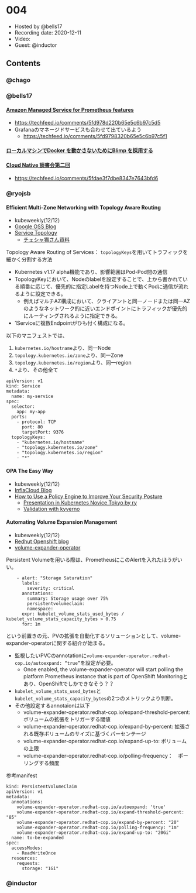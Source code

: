 # 004

- Hosted by @bells17
- Recording date: 2020-12-11
- Video:
- Guest: @inductor

## Contents

### @chago


### @bells17

#### [Amazon Managed Service for Prometheus features](https://aws.amazon.com/jp/grafana/)

- https://techfeed.io/comments/5fd978d220b65e5c6b97c5d5
- Grafanaのマネージドサービスも合わせて出ているよう
  - https://techfeed.io/comments/5fd9798320b65e5c6b97c5f1

#### [ローカルマシンでDocker を動かさないためにBlimp を採用する](https://y-ohgi.blog/entry/2020/12/15/%E3%83%AD%E3%83%BC%E3%82%AB%E3%83%AB%E3%83%9E%E3%82%B7%E3%83%B3%E3%81%A7Docker_%E3%82%92%E5%8B%95%E3%81%8B%E3%81%95%E3%81%AA%E3%81%84%E3%81%9F%E3%82%81%E3%81%ABBlimp_%E3%82%92%E6%8E%A1%E7%94%A8%E3%81%99%E3%82%8B)

#### [Cloud Native 読書会第二回](https://docs.google.com/document/d/1beh1cRxaU-Qnu_SS574ANH7-q1aH9gFx3YKs3deND18/edit#)

- https://techfeed.io/comments/5fdae3f7dbe8347e7643bfd6

### @ryojsb

#### Efficient Multi-Zone Networking with Topology Aware Routing

- kubeweekly(12/12)
- [Google OSS Blog](https://opensource.googleblog.com/2020/11/kubernetes-efficient-multi-zone.html)
- [Service Topology](https://kubernetes.io/docs/concepts/services-networking/service-topology/)
  - [チェシャ猫さん資料](https://speakerdeck.com/ytaka23/jaws-container-sig-16th)

Topology Aware Routing of Services： `topologyKeys`を用いてトラフィックを細かく分割する方法
  
- Kubernetes v1.17 alpha機能であり、影響範囲はPod-Pod間の通信
- TopologyKeyにおいて、Nodeのlabelを設定することで、上から書かれている順番に応じて、優先的に指定Labelを持つNode上で動くPodに通信が流れるように設定できる。
  - 例えばマルチAZ構成において、クライアントと同一ノードまたは同一AZのようなネットワーク的に近いエンドポイントにトラフィックが優先的にルーティングされるように指定できる。
- 1Serviceに複数Endpointがひも付く構成になる。

以下のマニフェストでは、
1. `kubernetes.io/hostname`より、同一Node
2. `topology.kubernetes.io/zone`より、同一Zone
3. `topology.kubernetes.io/region`より、同一region
4. `*`より、その他全て

```
apiVersion: v1
kind: Service
metadata:
  name: my-service
spec:
  selector:
    app: my-app
  ports:
    - protocol: TCP
      port: 80
      targetPort: 9376
  topologyKeys:
    - "kubernetes.io/hostname"
    - "topology.kubernetes.io/zone"
    - "topology.kubernetes.io/region"
    - "*"
```

#### OPA The Easy Way
- kubeweekly(12/12)
- [InflaCloud Blog](https://www.infracloud.io/blogs/opa-the-easy-way-featuring-styra-das/)
- [How to Use a Policy Engine to Improve Your Security Posture](https://nirmata.com/2020/12/05/how-to-use-a-policy-engine-to-improve-your-security-posture/)
  - [Presentation in Kubernetes Novice Tokyo by ry](https://speakerdeck.com/ry/policy-managershi-sitemita)
  - [Validation with kyverno](https://ryo-xjsbx.hatenablog.com/entry/kyverno)

#### Automating Volume Expansion Management
- kubeweekly(12/12)
- [Redhut Openshift blog](https://www.openshift.com/blog/automating-volume-expansion-management-an-operator-based-approach)
- [volume-expander-operator](https://github.com/redhat-cop/volume-expander-operator)

Persistent Volumeを用いる際は、PrometheusにこのAlertを入れたほうがいい。

```
    - alert: "Storage Saturation"
      labels:
        severity: critical
      annotations:
        summary: Storage usage over 75%
        persistentvolumeclaim: 
        namespace: 
      expr: kubelet_volume_stats_used_bytes / kubelet_volume_stats_capacity_bytes > 0.75
      for: 1m
 ```

という前置きの元、PVの拡張を自動化するソリューションとして、volume-expander-operatorに関する紹介が始まる。

- 監視したいPVCのannotationに`volume-expander-operator.redhat-cop.io/autoexpand: “true”`を設定が必要。
  - Once enabled, the volume-expander-operator will start polling the platform Prometheus instance that is part of OpenShift Monitoringとあり、OpenShiftでしかできなそう？？
- `kubelet_volume_stats_used_bytes`と`kubelet_volume_stats_capacity_bytes`の2つのメトリックより判断。
- その他設定するannotaionは以下
  - volume-expander-operator.redhat-c​​op.io/expand-threshold-percent: ボリュームの拡張をトリガーする閾値
  - volume-expander-operator.redhat-c​​op.io/expand-by-percent: 拡張される既存ボリュームのサイズに基づくパーセンテージ
  - volume-expander-operator.redhat-c​​op.io/expand-up-to: ボリュームの上限
  - volume-expander-operator.redhat-c​​op.io/polling-frequency：　ポーリングする頻度

参考manifest

```
kind: PersistentVolumeClaim
apiVersion: v1
metadata:
  annotations:
    volume-expander-operator.redhat-cop.io/autoexpand: 'true'
    volume-expander-operator.redhat-cop.io/expand-threshold-percent: "85"
    volume-expander-operator.redhat-cop.io/expand-by-percent: "20"
    volume-expander-operator.redhat-cop.io/polling-frequency: "1m"
    volume-expander-operator.redhat-cop.io/expand-up-to: "20Gi"
  name: to-be-expanded
spec:
  accessModes:
    - ReadWriteOnce
  resources:
    requests:
      storage: "1Gi"
```

### @inductor
